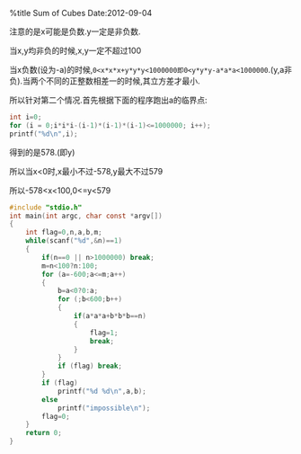 %title Sum of Cubes
Date:2012-09-04

注意的是x可能是负数.y一定是非负数.

当x,y均非负的时候,x,y一定不超过100

当x负数(设为-a)的时候,`0<x*x*x+y*y*y<1000000即0<y*y*y-a*a*a<1000000`.(y,a非负).当两个不同的正整数相差一的时候,其立方差才最小.

所以针对第二个情况.首先根据下面的程序跑出a的临界点: 
```c
int i=0;
for (i = 0;i*i*i-(i-1)*(i-1)*(i-1)<=1000000; i++);
printf("%d\n",i);
```
得到的是578.(即y)
	
所以当x<0时,x最小不过-578,y最大不过579

所以-578<x<100,0<=y<579 
```c
#include "stdio.h"
int main(int argc, char const *argv[])
{
    int flag=0,n,a,b,m;
    while(scanf("%d",&n)==1)
    {
        if(n==0 || n>1000000) break;
        m=n<100?n:100;
        for (a=-600;a<=m;a++)
        {
            b=a<0?0:a;
            for (;b<600;b++)
            {
                if(a*a*a+b*b*b==n)
                {
                    flag=1;
                    break;
                }
            }
            if (flag) break;
        }
        if (flag)
            printf("%d %d\n",a,b);
        else
            printf("impossible\n");
        flag=0;
    }
    return 0;
}
```

